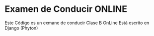 # Examen de Conducir ONLINE

Este Código es un exmane de conducir Clase B OnLine
Está escrito en Django (Phyton)
